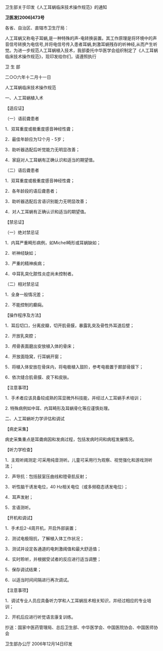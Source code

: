 卫生部关于印发《人工耳蜗临床技术操作规范》的通知

**卫医发\[2006\]473号**

各省、自治区、直辖市卫生厅局：

人工耳蜗又称电子耳蜗,是一种特殊的声-电转换装置。其工作原理是将环境中的声音信号转换为电信号,并将电信号传入患者耳蜗,刺激耳蜗残存的听神经,从而产生听觉。为进一步规范人工耳蜗植入技术，我部委托中华医学会组织制定了《人工耳蜗临床技术操作规范》，现印发给你们，请遵照执行

卫 生 部

二○○六年十二月十一日

人工耳蜗临床技术操作规范

一、人工耳蜗植入术

【适应证】

（一）语前聋患者

1．双耳重度或极重度感音神经性聋；

2．最佳年龄应为12个月 - 5岁；

3．助听器选配后听觉能力无明显改善；

4．家庭对人工耳蜗有正确认识和适当的期望值。

（二）语后聋患者

1．双耳重度或极重度感音神经性聋；

2．各年龄段的语后聋患者；

3．助听器选配后言语识别能力无明显改善；

4．对人工耳蜗有正确认识和适当的期望值。

【禁忌证】

（一）绝对禁忌证

1．内耳严重畸形病例，如Michel畸形或耳蜗缺如；

2．听神经缺如；

3．严重的精神疾病；

4．中耳乳突化脓性炎症尚未控制者。

（二）相对禁忌证

1．全身一般情况差；

2．不能控制的癫痫。

【操作程序及方法】

1．耳后切口，分离皮瓣，切开肌骨膜，暴露乳突及骨性外耳道后壁；

2．开放乳突腔；

3．颅骨表面磨出安放植入体的骨床；

4．开放面隐窝，行耳蜗开窗；

5．将植入体安放在骨床内，将电极植入鼓阶，参考电极置于颞部骨膜下；

6．依次缝合肌骨膜、皮下和皮肤。

【注意事项】

1．手术者应该具备较成熟的耳显微外科技能，并经过人工耳蜗手术培训；

2\. 特殊病例如中耳、内耳畸形及耳蜗骨化等应谨慎处理。

二、人工耳蜗听力学评估和调试

【病史采集】

病史采集重点是耳聋病因和发病过程，包括发病时间和病程发展情况。

【听力学检查】

1．主观听阈测定:可采用纯音测听。儿童可采用行为观察、视觉强化和游戏测听法；

2．声导抗：包括鼓室压曲线和镫骨肌反射；

3．听性脑干诱发电位，40 Hz相关电位（或多频稳态诱发电位）；

4．耳声发射；

5．言语测听。

【开机和调试】

1．手术后2-4周开机，开启外部装置；

2．测试电极阻抗，了解植入体工作状况；

3．测试并设定各通道的电刺激阈值和最大舒适值；

4．实时聆听，并根据受试者的反应进行适当调整；

5．保存调试结果；

6．以适当时间间隔进行再次调试。

【注意事项】

1．调试专业人员应具备听力学和人工耳蜗技术相关知识，并经过相应的专业培训；

2．开机后应进行听觉语言康复训练。

抄送：国家中医药管理局、总后卫生部、中华医学会、中国医院协会、中国医师协会

卫生部办公厅 2006年12月14日印发
